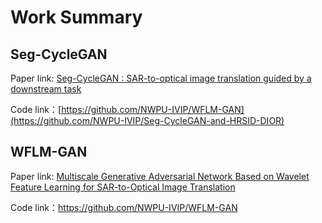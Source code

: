 # Work Summary
## Seg-CycleGAN
Paper link: [Seg-CycleGAN : SAR-to-optical image translation  guided by a downstream task](https://ieeexplore.ieee.org/abstract/document/10872937)

Code link：[https://github.com/NWPU-IVIP/WFLM-GAN](https://github.com/NWPU-IVIP/Seg-CycleGAN-and-HRSID-DIOR)



## WFLM-GAN
Paper link: [Multiscale Generative Adversarial Network Based on Wavelet Feature Learning for SAR-to-Optical Image Translation](https://ieeexplore.ieee.org/abstract/document/9912365)

Code link：https://github.com/NWPU-IVIP/WFLM-GAN
